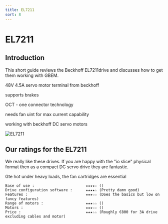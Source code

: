 ```yaml
---
title: EL7211
sort: 8
---
```


# EL7211



## Introduction

This short guide reviews the Beckhoff EL7211drive and discusses how to get them working with GBEM.

48V 4.5A servo motor terminal from beckhoff

supports brakes

OCT - one connector technology

needs fan uint for max current capability

working with beckhoff DC servo motors  



![EL7211](/el7211_product_shot.png)



## Our ratings for the EL7211

We really like these drives. If you are happy with the "io slice" physical format then as a compact DC servo drive they are fantastic.

Gte hot under heavy loads, the fan cartridges are essential





````shell
Ease of use :						★★★★☆ ()
Drive configuration software :		★★★★☆ (Pretty damn good)
Features :							★★★☆☆ (Does the basics but low on fancy features)
Range of motors :					★★★☆☆ ()	
Motors :							★★★☆☆ ()
Price :								★★★☆☆ (Roughly €800 for 3A drive excluding cables and motor)
````

